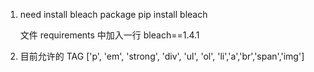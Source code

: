 1. need install bleach package 
   pip install bleach 
   
   文件 requirements 中加入一行 
   bleach==1.4.1
   
2.  目前允许的 TAG 
    ['p', 'em', 'strong', 'div', 'ul', 'ol', 'li','a','br','span','img']
    
    
